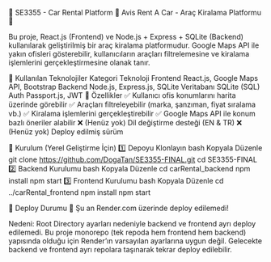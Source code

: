 📌 SE3355 - Car Rental Platform
🚗 Avis Rent A Car - Araç Kiralama Platformu 🚗

Bu proje, React.js (Frontend) ve Node.js + Express + SQLite (Backend) kullanılarak geliştirilmiş bir araç kiralama platformudur.
Google Maps API ile yakın ofisleri gösterebilir, kullanıcıların araçları filtrelemesine ve kiralama işlemlerini gerçekleştirmesine olanak tanır.

📌 Kullanılan Teknolojiler
Kategori	Teknoloji
Frontend	React.js, Google Maps API, Bootstrap
Backend	Node.js, Express.js, SQLite
Veritabanı	SQLite (SQL)
Auth	Passport.js, JWT
📌 Özellikler
✅ Kullanıcı ofis konumlarını harita üzerinde görebilir
✅ Araçları filtreleyebilir (marka, şanzıman, fiyat sıralama vb.)
✅ Kiralama işlemlerini gerçekleştirebilir
✅ Google Maps API ile konum bazlı öneriler alabilir
❌ (Henüz yok) Dil değiştirme desteği (EN & TR)
❌ (Henüz yok) Deploy edilmiş sürüm

📌 Kurulum (Yerel Geliştirme İçin)
1️⃣ Depoyu Klonlayın
bash
Kopyala
Düzenle
git clone https://github.com/DogaTan/SE3355-FINAL.git
cd SE3355-FINAL
2️⃣ Backend Kurulumu
bash
Kopyala
Düzenle
cd carRental_backend
npm install
npm start
3️⃣ Frontend Kurulumu
bash
Kopyala
Düzenle
cd ../carRental_frontend
npm install
npm start

📌 Deploy Durumu 🚨
Şu an Render.com üzerinde deploy edilemedi!

Nedeni:
Root Directory ayarları nedeniyle backend ve frontend ayrı deploy edilemedi.
Bu proje monorepo (tek repoda hem frontend hem backend) yapısında olduğu için Render’ın varsayılan ayarlarına uygun değil.
Gelecekte backend ve frontend ayrı repolara taşınarak tekrar deploy edilebilir.
